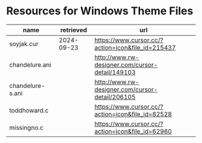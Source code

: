 # Resources for Windows Theme Files

| name | retrieved | url |
|------|-----------|-----|
| soyjak.cur | 2024-09-23 |<https://www.cursor.cc/?action=icon&file_id=215437> |
| chandelure.ani | | <http://www.rw-designer.com/cursor-detail/149103> |
| chandelure-s.ani | | <http://www.rw-designer.com/cursor-detail/206105> |
| toddhoward.c | | <https://www.cursor.cc/?action=icon&file_id=82528> |
| missingno.c | |<https://www.cursor.cc/?action=icon&file_id=62960> |
